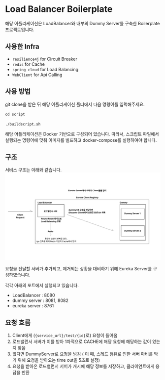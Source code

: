 # Load Balancer Boilerplate
해당 어플리케이션은 LoadBalancer와 내부의 Dummy Server를 구축한 Boilerplate 프로젝트입니다.

## 사용한 Infra
- `resilience4j` for Circuit Breaker
- `redis` for Cache
- `spring cloud` for Load Balancing
- `WebClient` for Api Calling

## 사용 방법 

git clone을 받은 뒤 해당 어플리케이션 폴더에서 다음 명령어를 입력해주세요.
```shell
cd script

./buildscript.sh
```
해당 어플리케이션은 Docker 기반으로 구성되어 있습니다. 따라서, 스크립트 파일에서 실행되는 명령어에 맞춰 이미지를 빌드하고 docker-compose를 실행하여야 합니다.


## 구조
서비스 구조는 아래와 같습니다.
![img.png](img.png)

요청을 전달할 서버가 추가되고, 제거되는 상황을 대비하기 위해 Eureka Server를 구성하였습니다. 

각각 아래의 포트에서 실행되고 있습니다.
- LoadBalancer : 8080
- dummy server : 8081, 8082
- eureka server : 8761 

## 요청 흐름
1. Client에게 (`{service_url}/test/{id}`로) 요청이 들어옴
2. 로드밸런서 서버가 이를 받아 1차적으로 CACHE에 해당 요청에 해당하는 값이 있는지 찾음
3. 없다면 DummyServer로 요청을 넘김 ( 이 때, 스레드 점유로 인한 서버 마비를 막기 위해 요청을 받아오는 time out을 5초로 설정)
4. 요청을 받아온 로드밸런서 서버가 캐시에 해당 정보를 저장하고, 클라이언트에게 응답을 반환